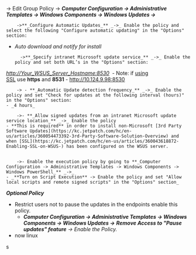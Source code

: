 -> Edit Group Policy -> **_Computer Configuration -> Administrative Templates -> Windows Components -> Windows Updates ->_**

		->**_Configure Automatic Updates_** _->_ Enable the policy and select the following "Configure automatic updating" in the "Options" section:
- _Auto download and notify for install_

		->**_Specify intranet Microsoft update service_** _->_ Enable the policy and set both URL’s in the "Options" section:
 [_http://Your_WSUS_Server_Hostname:8530_](http://wsusserverip:8530/) 
    - Note: if [using SSL](https://kc.jetpatch.com/hc/en-us/articles/360043618872-Enabling-SSL-on-WSUS-) use **https** and **8531**
    - http://10.124.9.98:8530

		-> - **_Automatic Update detection frequency_** _->_ Enable the policy and set "Check for updates at the following interval (hours)" in the "Options" section:
    - _4 hours_

		->- **_Allow signed updates from an intranet Microsoft update service location_** _->_ Enable the policy
    - **This is required** in order to install non-Microsoft [3rd Party Software Updates](https://kc.jetpatch.com/hc/en-us/articles/360054473392-3rd-Party-Software-Solution-Overview) and when [SSL](https://kc.jetpatch.com/hc/en-us/articles/360043618872-Enabling-SSL-on-WSUS-) has been configured on the WSUS server.


		->- Enable the execution policy by going to **_Computer Configuration -> Administrative Templates -> Windows Components -> Windows PowerShell_** _->_
    - _**Turn on Script Execution** -> Enable the policy and set "Allow local scripts and remote signed scripts" in the "Options" section_



_**Optional Policy**_

- Restrict users not to pause the updates in the endpoints enable this policy.
    - _**Computer Configuration -> Administrative Templates -> Windows Components -> Windows Updates ->**_ _**Remove Access to "Pause updates" feature** -> Enable the Policy._
- now linux




s
